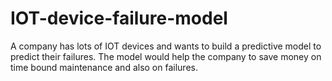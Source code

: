 # IOT-device-failure-model
A company has lots of IOT devices and wants to build a predictive model to predict their failures. The model would help the company to save money on time bound maintenance and also on failures. 
